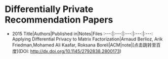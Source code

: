 # Differentially Private Recommendation Papers
* 2015
Title|Authors|Published in|Notes|Files
:---:|:---:|:---:|:---:|:---:
Applying Differential Privacy to Matrix Factorization|Arnaud Berlioz, Arik Friedman,Mohamed Ali Kaafar, Roksana Boreli|ACM|note|[点击跳转至百度](DOI: http://dx.doi.org/10.1145/2792838.2800173)
